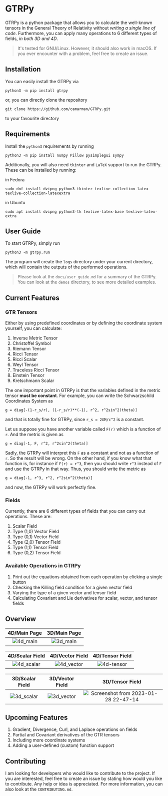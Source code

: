 # GTRPy

GTRPy is a python package that allows you to calculate the well-known tensors in the General Theory of Relativity without *writing a single line of code*. Furthermore, you can apply many operations to 6 different types of fields, *in both 3D and 4D*.

> It's tested for GNU/Linux. However, it should also work in macOS. If you ever encounter with a problem, feel free to create an issue.

## Installation

You can easily install the GTRPy via

    python3 -m pip install gtrpy

or, you can directly clone the repository

    git clone https://github.com/camarman/GTRPy.git

to your favourite directory

## Requirements

Install the `python3` requirements by running

    python3 -m pip install numpy Pillow pysimplegui sympy

Additionally, you will also need `tkinter` and `LaTeX` support to run the GTRPy. These can be installed by running:

in Fedora

    sudo dnf install dvipng python3-tkinter texlive-collection-latex texlive-collection-latexextra

in Ubuntu

    sudo apt install dvipng python3-tk texlive-latex-base texlive-latex-extra

## User Guide

To start GTRPy, simply run

    python3 -m gtrpy.run

The program will create the `logs` directory under your current directory, which will contain the outputs of the performed operations.

> Please look at the `docs/user_guide.md` for a summary of the GTRPy. You can look at the `demos` directory, to see more detailed examples.

## Current Features

### GTR Tensors

Either by using predefined coordinates or by defining the coordinate system yourself, you can calculate:

1. Inverse Metric Tensor
2. Christoffel Symbol
3. Riemann Tensor
4. Ricci Tensor
5. Ricci Scalar
6. Weyl Tensor
7. Traceless Ricci Tensor
8. Einstein Tensor
9. Kretschmann Scalar

The one important point in GTRPy is that the variables defined in the metric tensor **must be constant**. For example, you can write the Schwarzschild Coordinates System as

    g = diag[-(1-r_s/r), (1-r_s/r)**(-1), r^2, r^2sin^2(theta)]

and that is totally fine for GTRPy, since `r_s = 2GM/c^2` is a constant.

Let us suppose you have another variable called `F(r)` which is a function of `r`. And the metric is given as

    g = diag[-1, F, r^2, r^2sin^2(theta)]

Sadly, the GTRPy will interpret this `F` as a constant and not as a function of `r`. So the result will be wrong. On the other hand, if you know what that function is, for instance if `F(r) = r^3`, then you should write `r^3` instead of `F` and use the GTRPy in that way. Thus, you should write the metric as

    g = diag[-1, r^3, r^2, r^2sin^2(theta)]

and now, the GTRPy will work perfectly fine.

### Fields

Currently, there are 6 different types of fields that you can carry out operations. These are:

1. Scalar Field
2. Type (1,0) Vector Field
3. Type (0,1) Vector Field
4. Type (2,0) Tensor Field
5. Type (1,1) Tensor Field
6. Type (0,2) Tensor Field

### Available Operations in GTRPy

1. Print out the equations obtained from each operation by clicking a single button
2. Checking the Killing field condition for a given vector field
3. Varying the type of a given vector and tensor field
4. Calculating Covariant and Lie derivatives for scalar, vector, and tensor fields

## Overview

4D/Main Page          |  3D/Main Page
:-------------------------:|:-------------------------:
![4d_main](https://user-images.githubusercontent.com/45866787/213305163-b6470289-e167-4ffd-ab18-d592ae19011e.png) | ![3d_main](https://user-images.githubusercontent.com/45866787/213305193-9efe501f-0347-4166-a487-2cbdee3fe24c.png)

4D/Scalar Field        |  4D/Vector Field       | 4D/Tensor Field
:-------------------------:|:-------------------------:|:-------------------------:
![4d_scalar](https://user-images.githubusercontent.com/45866787/212769650-d55d3001-db4e-4c79-ada5-cfcc1d40efb3.png) | ![4d_vector](https://user-images.githubusercontent.com/45866787/212769667-082904c3-6e77-48ab-b787-8dda0aa7e0a8.png) | ![4d-tensor](https://user-images.githubusercontent.com/45866787/215287844-45bb7c97-3369-43b8-a4de-96e712216acb.png)

3D/Scalar Field        |  3D/Vector Field       | 3D/Tensor Field
:-------------------------:|:-------------------------:|:-------------------------:
![3d_scalar](https://user-images.githubusercontent.com/45866787/212769736-171c0a1f-63a2-44f4-96ab-b86bf6eeef8f.png) |![3d_vector](https://user-images.githubusercontent.com/45866787/212769750-de725b69-0a9f-460f-b451-5e03ecd758c5.png) | ![Screenshot from 2023-01-28 22-47-14](https://user-images.githubusercontent.com/45866787/215287851-73694819-fb9e-4d14-88c8-36718a5e1f1d.png)

## Upcoming Features

1. Gradient, Divergence, Curl, and Laplace operations on fields
2. Partial and Covariant derivatives of the GTR tensors
3. Including more coordinate systems
4. Adding a user-defined (custom) function support

## Contributing

I am looking for developers who would like to contribute to the project. If you are interested, feel free to create an issue by stating how would you like to contribute. Any help or idea is appreciated. For more information, you can also look at the `CONTRIBUTING.md`.
